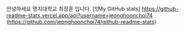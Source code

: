 안녕하세요
명지대학교
최정훈 입니다.
[![My GitHub stats]
https://github-readme-stats.vercel.app/api?username=jeonghoonchoi74
(https://github.com/jeonghoonchoi74/github-readme-stats)
